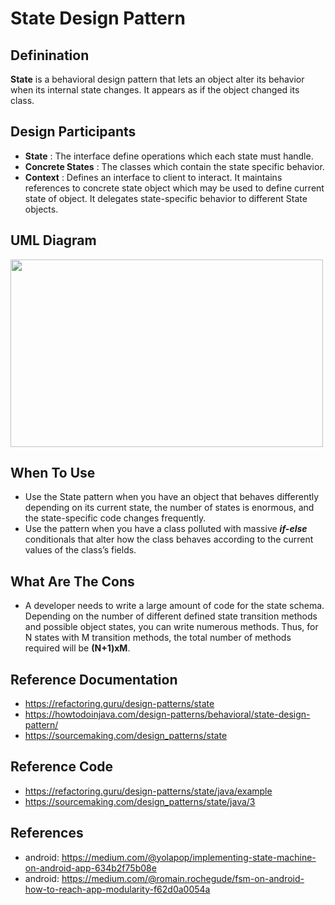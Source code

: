 # State Design Pattern

## Definination
**State** is a behavioral design pattern that lets an object alter its behavior when its internal state changes. It appears as if the object changed its class.

## Design Participants
- **State** : The interface define operations which each state must handle. 
- **Concrete States** : The classes which contain the state specific behavior.
- **Context** : Defines an interface to client to interact. It maintains references to concrete state object which may be used to define current state of object. It delegates state-specific behavior to different State objects.


## UML Diagram
<img src="https://sourcemaking.com/files/v2/content/patterns/State1-2x.png" width="500" height="300">


## When To Use
- Use the State pattern when you have an object that behaves differently depending on its current state, the number of states is enormous, and the state-specific code changes frequently.
- Use the pattern when you have a class polluted with massive ***if-else*** conditionals that alter how the class behaves according to the current values of the class’s fields.


## What Are The Cons
- A developer needs to write a large amount of code for the state schema. Depending on the number of different defined state transition methods and possible object states, you can write numerous methods. Thus, for N states with M transition methods, the total number of methods required will be **(N+1)xM**.


## Reference Documentation
- https://refactoring.guru/design-patterns/state
- https://howtodoinjava.com/design-patterns/behavioral/state-design-pattern/
- https://sourcemaking.com/design_patterns/state


## Reference Code
- https://refactoring.guru/design-patterns/state/java/example
- https://sourcemaking.com/design_patterns/state/java/3


## References
- android: https://medium.com/@yolapop/implementing-state-machine-on-android-app-634b2f75b08e
- android: https://medium.com/@romain.rochegude/fsm-on-android-how-to-reach-app-modularity-f62d0a0054a

